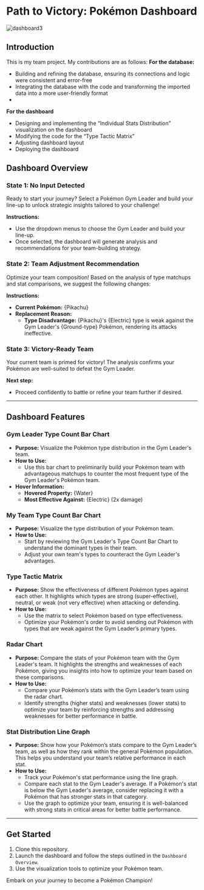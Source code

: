 # Path to Victory: Pokémon Dashboard
![dashboard3](https://github.com/user-attachments/assets/20af3ee0-5e7c-4c35-89d0-8ac7cbca1ff2)

## Introduction
This is my team project. My contributions are as follows:
**For the database:**
- Building and refining the database, ensuring its connections and logic were consistent and error-free
- Integrating the database with the code and transforming the imported data into a more user-friendly format
- 
**For the dashboard**
- Designing and implementing the “Individual Stats Distribution” visualization on the dashboard
- Modifying the code for the “Type Tactic Matrix”
- Adjusting dashboard layout
- Deploying the dashboard


## Dashboard Overview

### State 1: No Input Detected  
Ready to start your journey? Select a Pokémon Gym Leader and build your line-up to unlock strategic insights tailored to your challenge!

**Instructions:**
- Use the dropdown menus to choose the Gym Leader and build your line-up.
- Once selected, the dashboard will generate analysis and recommendations for your team-building strategy.

### State 2: Team Adjustment Recommendation 
Optimize your team composition! Based on the analysis of type matchups and stat comparisons, we suggest the following changes:

**Instructions:**
- **Current Pokémon:** {Pikachu}
- **Replacement Reason:**  
  - **Type Disadvantage:** {Pikachu}'s {Electric} type is weak against the Gym Leader's {Ground-type} Pokémon, rendering its attacks ineffective.

### State 3: Victory-Ready Team
Your current team is primed for victory! The analysis confirms your Pokémon are well-suited to defeat the Gym Leader.

**Next step:**
- Proceed confidently to battle or refine your team further if desired.

---

## Dashboard Features

### Gym Leader Type Count Bar Chart
- **Purpose:** Visualize the Pokémon type distribution in the Gym Leader's team.
- **How to Use:**
  - Use this bar chart to preliminarily build your Pokémon team with advantageous matchups to counter the most frequent type of the Gym Leader's Pokémon team.
- **Hover Information:**  
  - **Hovered Property:** {Water}  
  - **Most Effective Against:** {Electric} (2x damage)

### My Team Type Count Bar Chart
- **Purpose:** Visualize the type distribution of your Pokémon team.
- **How to Use:**
  - Start by reviewing the Gym Leader's Type Count Bar Chart to understand the dominant types in their team.
  - Adjust your own team's types to counteract the Gym Leader's advantages.

### Type Tactic Matrix
- **Purpose:** Show the effectiveness of different Pokémon types against each other. It highlights which types are strong (super-effective), neutral, or weak (not very effective) when attacking or defending.
- **How to Use:**
  - Use the matrix to select Pokémon based on type effectiveness.
  - Optimize your Pokémon's order to avoid sending out Pokémon with types that are weak against the Gym Leader’s primary types.

### Radar Chart
- **Purpose:** Compare the stats of your Pokémon team with the Gym Leader's team. It highlights the strengths and weaknesses of each Pokémon, giving you insights into how to optimize your team based on these comparisons.
- **How to Use:**
  - Compare your Pokémon’s stats with the Gym Leader’s team using the radar chart.
  - Identify strengths (higher stats) and weaknesses (lower stats) to optimize your team by reinforcing strengths and addressing weaknesses for better performance in battle.

### Stat Distribution Line Graph
- **Purpose:** Show how your Pokémon’s stats compare to the Gym Leader’s team, as well as how they rank within the general Pokémon population. This helps you understand your team’s relative performance in each stat.
- **How to Use:**
  - Track your Pokémon's stat performance using the line graph.
  - Compare each stat to the Gym Leader's average. If a Pokémon's stat is below the Gym Leader's average, consider replacing it with a Pokémon that has stronger stats in that category.
  - Use the graph to optimize your team, ensuring it is well-balanced with strong stats in critical areas for better battle performance.

---

## Get Started
1. Clone this repository.
2. Launch the dashboard and follow the steps outlined in the `Dashboard Overview`.
3. Use the visualization tools to optimize your Pokémon team.

Embark on your journey to become a Pokémon Champion!
